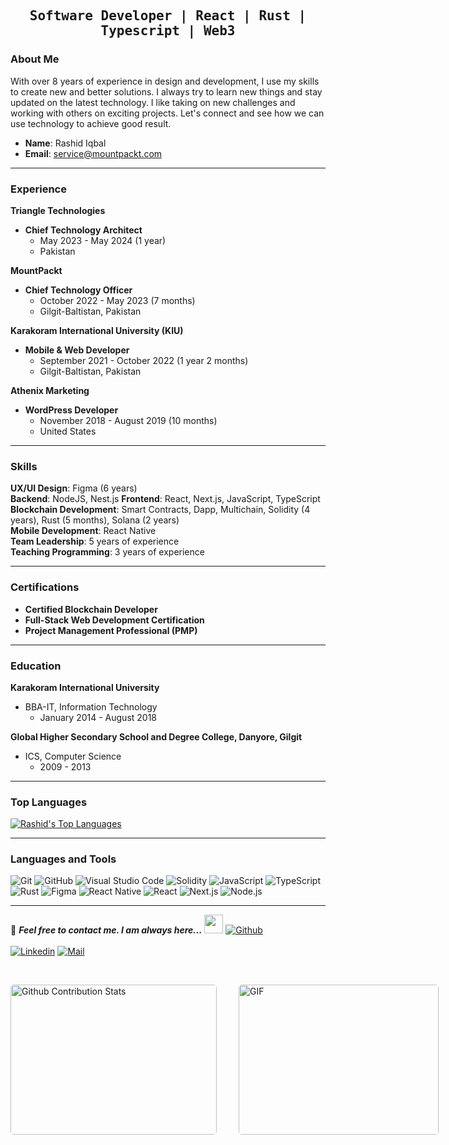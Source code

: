 <h2 align='center'><samp><strong>Software Developer | React | Rust | Typescript | Web3 </strong></samp></h2>   

### About Me

With over 8 years of experience in design and development, I use my skills to create new and
better solutions. I always try to learn new things and stay updated on the latest technology.
I like taking on new challenges and working with others on exciting projects. Let's connect and
see how we can use technology to achieve good result.

- **Name**: Rashid Iqbal
- **Email**: service@mountpackt.com

---

### Experience

**Triangle Technologies**
- **Chief Technology Architect**
  - May 2023 - May 2024 (1 year)
  - Pakistan

**MountPackt**
- **Chief Technology Officer**
  - October 2022 - May 2023 (7 months)
  - Gilgit-Baltistan, Pakistan

**Karakoram International University (KIU)**
- **Mobile & Web Developer**
  - September 2021 - October 2022 (1 year 2 months)
  - Gilgit-Baltistan, Pakistan

**Athenix Marketing**
- **WordPress Developer**
  - November 2018 - August 2019 (10 months)
  - United States

---

### Skills

**UX/UI Design**: Figma (6 years)  
**Backend**: NodeJS, Nest.js 
**Frontend**: React, Next.js, JavaScript, TypeScript  
**Blockchain Development**: Smart Contracts, Dapp, Multichain, Solidity (4 years), Rust (5 months), Solana (2 years)  
**Mobile Development**: React Native  
**Team Leadership**: 5 years of experience  
**Teaching Programming**: 3 years of experience  

---

### Certifications

- **Certified Blockchain Developer**
- **Full-Stack Web Development Certification**
- **Project Management Professional (PMP)**

---

### Education

**Karakoram International University**
- BBA-IT, Information Technology
  - January 2014 - August 2018

**Global Higher Secondary School and Degree College, Danyore, Gilgit**
- ICS, Computer Science
  - 2009 - 2013

---

### Top Languages

[![Rashid's Top Languages](https://github-readme-stats.vercel.app/api/top-langs/?username=thatgroot&layout=compact&theme=radical)](https://github.com/anuraghazra/github-readme-stats)

---

### Languages and Tools

![Git](https://img.shields.io/badge/-Git-000000?style=flat&logo=git&logoColor=F05032&labelColor=ffffff)
![GitHub](https://img.shields.io/badge/-GitHub-000000?style=flat&logo=github&logoColor=000000&labelColor=ffffff)
![Visual Studio Code](https://img.shields.io/badge/-VSCode-000000?style=flat&logo=visual-studio-code&labelColor=007ACC)
![Solidity](https://img.shields.io/badge/-Solidity-000000?style=flat&logo=solidity&logoColor=white&labelColor=363636)
![JavaScript](https://img.shields.io/badge/-JavaScript-000000?style=flat&logo=javascript&logoColor=F7DF1E&labelColor=ffffff)
![TypeScript](https://img.shields.io/badge/-TypeScript-000000?style=flat&logo=typescript&logoColor=white&labelColor=3178C6)
![Rust](https://img.shields.io/badge/-Rust-000000?style=flat&logo=rust&logoColor=white&labelColor=B7410E)
![Figma](https://img.shields.io/badge/-Figma-000000?style=flat&logo=figma&logoColor=white&labelColor=F24E1E)
![React Native](https://img.shields.io/badge/-React%20Native-000000?style=flat&logo=react&logoColor=61DAFB&labelColor=ffffff)
![React](https://img.shields.io/badge/-React-000000?style=flat&logo=react&logoColor=61DAFB&labelColor=ffffff)
![Next.js](https://img.shields.io/badge/-Next.js-000000?style=flat&logo=next.js&logoColor=000000&labelColor=ffffff)
![Node.js](https://img.shields.io/badge/-Node.js-000000?style=flat&logo=node.js&logoColor=339933&labelColor=ffffff)

---

📝 **_Feel free to contact me. I am always here..._** <img src="https://media.giphy.com/media/WUlplcMpOCEmTGBtBW/giphy.gif" width="30"> [![Github](https://img.shields.io/github/followers/thatgroot?label=Follow%20Me&style=social)](https://github.com/thatgroot)
<br>
<br>
[![Linkedin](https://img.shields.io/badge/LinkedIn-Rashid%20Iqbal-blue?logo=Linkedin&logoColor=blue&labelColor=black)](https://www.linkedin.com/in/thatgroot/)
[![Mail](https://img.shields.io/badge/Gmail-Rashid%20Iqbal-blue?logo=Gmail&logoColor=blue&labelColor=black)](mailto:ifreetsamit+dev@gmail.com) 

</br>
<p style="display: flex; justify-content: space-between;">
<img style="border-radius: 5px; margin-bottom: 5px" alt="Github Contribution Stats" width="330px" height="240px" src="https://github-contribution-stats.vercel.app/api/?username=thatgroot" />
<img style="border-radius: 5px; margin: 0 0 5px 35px;" alt="GIF" width="320px" height="240px" src="https://miro.medium.com/max/875/1*Urc28sbnORGOW5oyohQ06g.gif" />
</p>
